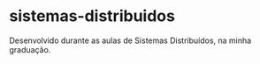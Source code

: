 # sistemas-distribuidos
Desenvolvido durante as aulas de Sistemas Distribuídos, na minha graduação.
